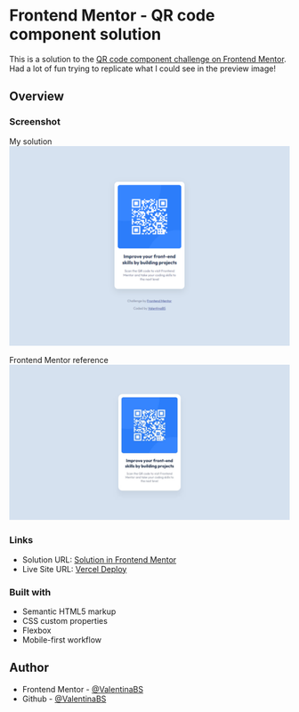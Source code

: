 # Frontend Mentor - QR code component solution

This is a solution to the [QR code component challenge on Frontend Mentor](https://www.frontendmentor.io/challenges/qr-code-component-iux_sIO_H). Had a lot of fun trying to replicate what I could see in the preview image! 

## Overview

### Screenshot

My solution
![preview image](./design/results-preview.png)

Frontend Mentor reference
![reference image](./design/desktop-design.jpg)

### Links

- Solution URL: [Solution in Frontend Mentor](https://www.frontendmentor.io/solutions/qr-code-component-aLkPYh6hP9)
- Live Site URL: [Vercel Deploy](https://vercel.com/valentinabs/qr-code-component)

### Built with

- Semantic HTML5 markup
- CSS custom properties
- Flexbox
- Mobile-first workflow

## Author

- Frontend Mentor - [@ValentinaBS](https://www.frontendmentor.io/profile/ValentinaBS)
- Github - [@ValentinaBS](https://github.com/ValentinaBS)




